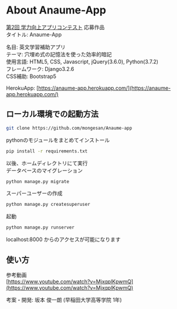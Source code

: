 # About Anaume-App

[第2回 学力向上アプリコンテスト](https://www.gakuryokuup.com/) 応募作品  
タイトル: Anaume-App  

名目: 英文学習補助アプリ  
テーマ: 穴埋め式の記憶法を使った効率的暗記  
使用言語: HTML5, CSS, Javascript, jQuery(3.6.0), Python(3.7.2)  
フレームワーク: Django3.2.6  
CSS補助: Bootstrap5

HerokuApp: [https://anaume-app.herokuapp.com/](https://anaume-app.herokuapp.com/)    

## ローカル環境での起動方法
```sh
git clone https://github.com/mongesan/Anaume-app
```
pythonのモジュールをまとめてインストール
```sh
pip install -r requirements.txt
```
以後、ホームディレクトリにて実行  
データベースのマイグレーション
```sh
python manage.py migrate
```
スーパーユーザーの作成
```sh
python manage.py createsuperuser
```
起動
```sh
python manage.py runserver
```
localhost:8000 からのアクセスが可能になります

## 使い方
参考動画  
[https://www.youtube.com/watch?v=MjxqplKpwmQ](https://www.youtube.com/watch?v=MjxqplKpwmQ)


考案・開発: 坂本 俊一朗 (早稲田大学高等学院 1年)
